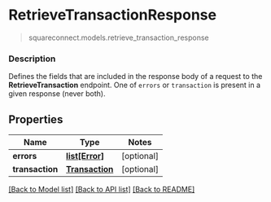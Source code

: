 # RetrieveTransactionResponse
> squareconnect.models.retrieve_transaction_response

### Description

Defines the fields that are included in the response body of a request to the **RetrieveTransaction** endpoint.  One of `errors` or `transaction` is present in a given response (never both).

## Properties
Name | Type | Notes
------------ | ------------- | -------------
**errors** | [**list[Error]**](Error.md) | [optional] 
**transaction** | [**Transaction**](Transaction.md) | [optional] 

[[Back to Model list]](../README.md#documentation-for-models) [[Back to API list]](../README.md#documentation-for-api-endpoints) [[Back to README]](../README.md)


